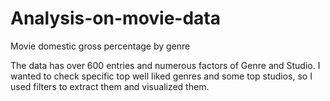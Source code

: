 # Analysis-on-movie-data
Movie domestic gross percentage by genre


The data has over 600 entries and numerous factors of Genre and Studio. I wanted to check specific top well liked genres and some top studios, so I used filters to extract them and visualized them.
